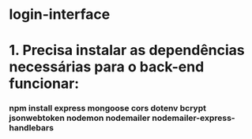 # login-interface

# 1. Precisa instalar as dependências necessárias para o back-end funcionar:

### npm install express mongoose cors dotenv bcrypt jsonwebtoken nodemon nodemailer nodemailer-express-handlebars
